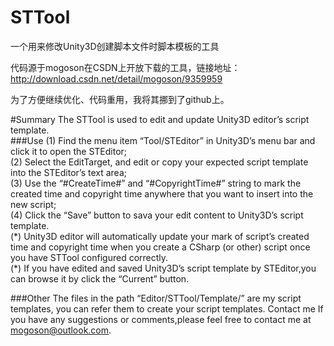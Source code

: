 # STTool
一个用来修改Unity3D创建脚本文件时脚本模板的工具

代码源于mogoson在CSDN上开放下载的工具，链接地址：
http://download.csdn.net/detail/mogoson/9359959

为了方便继续优化、代码重用，我将其挪到了github上。

#Summary
The STTool is used to edit and update Unity3D editor’s script template.  
###Use
(1) Find the menu item “Tool/STEditor” in Unity3D’s menu bar and click it to open the STEditor;  
(2) Select the EditTarget, and edit or copy your expected script template into the STEditor’s text area;  
(3) Use the “#CreateTime#” and “#CopyrightTime#” string to mark the created time and copyright time anywhere that you want to insert into the new script;  
(4) Click the “Save” button to sava your edit content to Unity3D’s script template.  
(\*) Unity3D editor will automatically update your mark of script’s created time and copyright time when you create a CSharp (or other) script once you have STTool configured correctly.  
(\*) If you have edited and saved Unity3D’s script template by STEditor,you can browse it by click the “Current” button.   

###Other
The files in the path “Editor/STTool/Template/” are my script templates, you can refer them to create your script templates.
Contact me
If you have any suggestions or comments,please feel free to contact me at mogoson@outlook.com.
